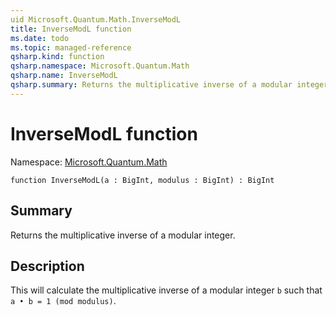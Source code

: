 ```yaml
---
uid Microsoft.Quantum.Math.InverseModL
title: InverseModL function
ms.date: todo
ms.topic: managed-reference
qsharp.kind: function
qsharp.namespace: Microsoft.Quantum.Math
qsharp.name: InverseModL
qsharp.summary: Returns the multiplicative inverse of a modular integer.
---
```


# InverseModL function

Namespace: [Microsoft.Quantum.Math](xref:Microsoft.Quantum.Math)

```qsharp
function InverseModL(a : BigInt, modulus : BigInt) : BigInt
```

## Summary
Returns the multiplicative inverse of a modular integer.

## Description
This will calculate the multiplicative inverse of a
modular integer `b` such that `a • b = 1 (mod modulus)`.
